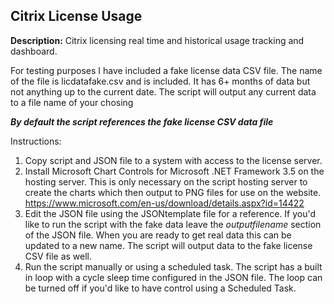 <h2>Citrix License Usage</h2>

<b>Description:</b>
Citrix licensing real time and historical usage tracking and dashboard.

For testing purposes I have included a fake license data CSV file. The name of the file is licdatafake.csv and is included. It has 6+ months of data but not anything up to the current date. The script will output any current data to a file name of your chosing

***By default the script references the fake license CSV data file***

Instructions:
1. Copy script and JSON file to a system with access to the license server.
2. Install Microsoft Chart Controls for Microsoft .NET Framework 3.5 on the hosting server. This is only necessary on the script hosting server to create the charts which then output to PNG files for use on the website.
https://www.microsoft.com/en-us/download/details.aspx?id=14422
3. Edit the JSON file using the JSONtemplate file for a reference. If you'd like to run the script with the fake data leave the <i>outputfilename</i> section of the JSON file. When you are ready to get real data this can be updated to a new name. The script will output data to the fake license CSV file as well.
4. Run the script manually or using a scheduled task. The script has a built in loop with a cycle sleep time configured in the JSON file. The loop can be turned off if you'd like to have control using a Scheduled Task.
